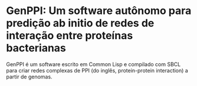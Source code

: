 # GenPPI: Um software autônomo para predição ab initio de redes de interação entre proteínas bacterianas

GenPPI é um software escrito em Common Lisp e compilado com SBCL para criar redes complexas de PPI (do inglês, protein-protein interaction) a partir de genomas. 
